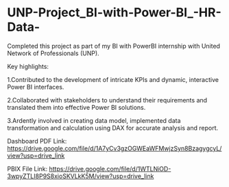 # UNP-Project_BI-with-Power-BI_-HR-Data-

Completed this project as part of my BI with PowerBI internship with United Network of Professionals (UNP).

Key highlights:

1.Contributed to the development of intricate KPIs and dynamic, interactive Power BI interfaces.

2.Collaborated with stakeholders to understand their requirements and translated them into effective Power BI solutions.

3.Ardently involved in creating data model, implemented data transformation and calculation using DAX for accurate analysis and report.

Dashboard PDF Link: https://drive.google.com/file/d/1A7yCv3gzOGWEaWFMwjzSyn8BzagygcyL/view?usp=drive_link

PBIX File Link: https://drive.google.com/file/d/1WTLNiOD-3wpyZTLI8P9S8xioSKVLkK5M/view?usp=drive_link


